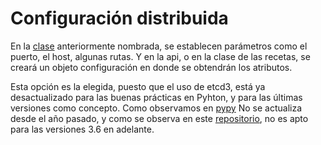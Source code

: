 # Configuración distribuida

En la [clase](../recetarium/configuracion.py) anteriormente nombrada, se establecen parámetros como el puerto, el host, algunas rutas. Y en la api, o en la clase de las recetas, se creará un objeto configuración en donde se obtendrán los atributos.

Esta opción es la elegida, puesto que el uso de etcd3, está ya desactualizado para las buenas prácticas en Pyhton, y para las últimas versiones como concepto. Como observamos en [pypy](https://pypi.org/project/etcd3/) No se actualiza desde el año pasado, y como se observa en este [repositorio](https://github.com/kragniz/python-etcd3), no es apto para las versiones 3.6 en adelante.